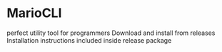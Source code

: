 # MarioCLI

perfect utility tool for programmers
Download and install from releases
Installation instructions included inside release package
